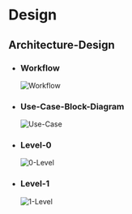 # Design

## Architecture-Design

*   ### Workflow
    ![Workflow](https://user-images.githubusercontent.com/102242702/160637835-0ba95cab-9e71-46fd-b086-92b5d568e65b.PNG)

*   ### Use-Case-Block-Diagram
    ![Use-Case](https://user-images.githubusercontent.com/102242702/160637855-4262c8a9-6c6f-4984-88aa-e2a37ba6a6d2.PNG)

*   ### Level-0
    ![0-Level](https://user-images.githubusercontent.com/102242702/160637881-506ac982-4f1e-4f34-bc5c-b03f5740f092.PNG)

*   ### Level-1
    ![1-Level](https://user-images.githubusercontent.com/102242702/160637900-c8340877-bb29-4941-8cc5-812ffc9644f3.PNG)

